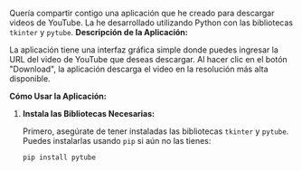 
Quería compartir contigo una aplicación que he creado para descargar videos de YouTube. La he desarrollado utilizando Python con las bibliotecas `tkinter` y `pytube`. 
**Descripción de la Aplicación:**

La aplicación tiene una interfaz gráfica simple donde puedes ingresar la URL del video de YouTube que deseas descargar. Al hacer clic en el botón "Download", la aplicación descarga el video en la resolución más alta disponible.

**Cómo Usar la Aplicación:**

1. **Instala las Bibliotecas Necesarias:**

   Primero, asegúrate de tener instaladas las bibliotecas `tkinter` y `pytube`. Puedes instalarlas usando `pip` si aún no las tienes:

   ```bash
   pip install pytube

